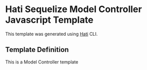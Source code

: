 # Hati Sequelize Model Controller Javascript Template

This template was generated using [Hati](https://github.com/wllfaria/Hati) CLI.

## Template Definition

This is a Model Controller template
